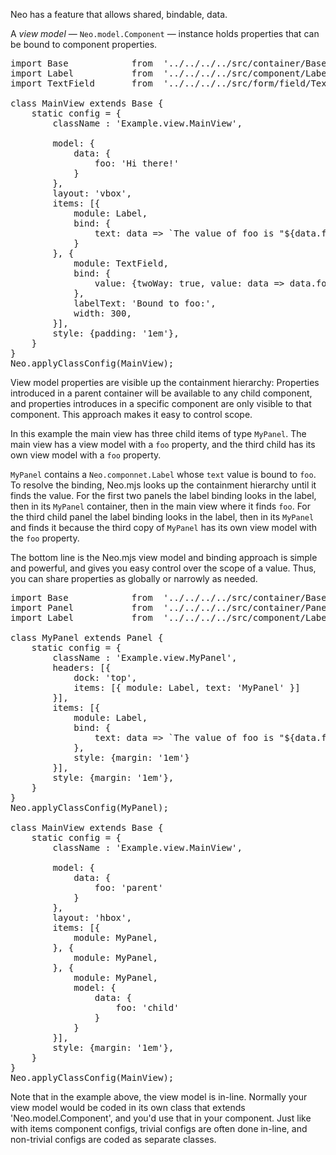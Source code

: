 
Neo has a feature that allows shared, bindable, data.

A _view model_ &mdash; `Neo.model.Component` &mdash; instance holds properties that 
can be bound to component properties.

<pre data-neo>
import Base            from  '../../../../src/container/Base.mjs';
import Label           from  '../../../../src/component/Label.mjs';
import TextField       from  '../../../../src/form/field/Text.mjs';

class MainView extends Base {
    static config = {
        className : 'Example.view.MainView',

        model: {
            data: {
                foo: 'Hi there!'
            }
        },
        layout: 'vbox',
        items: [{
            module: Label,
            bind: {
                text: data => `The value of foo is "${data.foo}"`   // The "text" property is set as data.foo changes
            }
        }, {
            module: TextField,
            bind: {
                value: {twoWay: true, value: data => data.foo}      // "twoWay" means data.foo is set as the text field changes
            },
            labelText: 'Bound to foo:',
            width: 300,
        }],
        style: {padding: '1em'},
    }
}
Neo.applyClassConfig(MainView);
</pre>

View model properties are visible up the containment hierarchy:
Properties introduced in a parent container will be available to any child component, and properties
introduces in a specific component are only visible to that component. This approach makes it easy to control scope.

In this example the main view has three child items of type `MyPanel`. The main view has a view model with a 
`foo` property, and the third child has its own view model with a `foo` property.

`MyPanel` contains a `Neo.componnet.Label` whose `text` value is bound to `foo`. To resolve the binding, Neo.mjs looks up the
containment hierarchy until it finds the value. For the first two panels the label binding looks in the label, then in its `MyPanel`
container, then in the main view where it finds `foo`. For the third child panel the label binding looks in the label,
then in its `MyPanel` and finds it because the third copy of `MyPanel` has its own view model with the `foo` property.

The bottom line is the Neo.mjs view model and binding approach is simple and powerful, and gives you easy control over the scope
of a value. Thus, you can share properties as globally or narrowly as needed.

<pre data-neo>
import Base            from  '../../../../src/container/Base.mjs';
import Panel           from  '../../../../src/container/Panel.mjs';
import Label           from  '../../../../src/component/Label.mjs';

class MyPanel extends Panel {
    static config = {
        className : 'Example.view.MyPanel',
        headers: [{
            dock: 'top',
            items: [{ module: Label, text: 'MyPanel' }]
        }],
        items: [{ 
            module: Label, 
            bind: {
                text: data => `The value of foo is "${data.foo}"` 
            },
            style: {margin: '1em'}
        }],
        style: {margin: '1em'},
    }
}
Neo.applyClassConfig(MyPanel);

class MainView extends Base {
    static config = {
        className : 'Example.view.MainView',

        model: {
            data: {
                foo: 'parent'
            }
        },
        layout: 'hbox',
        items: [{
            module: MyPanel,
        }, {
            module: MyPanel,
        }, {
            module: MyPanel,
            model: {
                data: {
                    foo: 'child'
                }
            }
        }],
        style: {margin: '1em'},
    }
}
Neo.applyClassConfig(MainView);
</pre>





Note that in the example above, the view model is in-line. Normally your view model would be 
coded in its own class that extends 'Neo.model.Component', and you'd use that in your component.
Just like with items component configs, trivial configs are often done in-line, and non-trivial 
configs are coded as separate classes.

